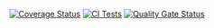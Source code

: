 [![Coverage Status](https://coveralls.io/repos/github/ULL-ESIT-INF-DSI-2425/prct08-filesystem-funko-app-AMM011/badge.svg?branch=main)](https://coveralls.io/github/ULL-ESIT-INF-DSI-2425/prct08-filesystem-funko-app-AMM011?branch=main)
[![CI Tests](https://github.com/ULL-ESIT-INF-DSI-2425/prct08-filesystem-funko-app-AMM011/actions/workflows/ci.yml/badge.svg)](https://github.com/ULL-ESIT-INF-DSI-2425/prct08-filesystem-funko-app-AMM011/actions/workflows/ci.yml)
[![Quality Gate Status](https://sonarcloud.io/api/project_badges/measure?project=ULL-ESIT-INF-DSI-2425_prct08-filesystem-funko-app-AMM011&metric=alert_status)](https://sonarcloud.io/summary/new_code?id=ULL-ESIT-INF-DSI-2425_prct08-filesystem-funko-app-AMM011)